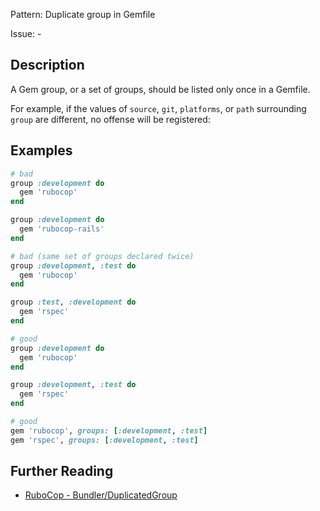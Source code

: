 Pattern: Duplicate group in Gemfile

Issue: -

## Description

A Gem group, or a set of groups, should be listed only once in a Gemfile.

For example, if the values of `source`, `git`, `platforms`, or `path` surrounding `group` are different, no offense will be registered:

## Examples

```ruby
# bad
group :development do
  gem 'rubocop'
end

group :development do
  gem 'rubocop-rails'
end

# bad (same set of groups declared twice)
group :development, :test do
  gem 'rubocop'
end

group :test, :development do
  gem 'rspec'
end

# good
group :development do
  gem 'rubocop'
end

group :development, :test do
  gem 'rspec'
end

# good
gem 'rubocop', groups: [:development, :test]
gem 'rspec', groups: [:development, :test]
```

## Further Reading

* [RuboCop - Bundler/DuplicatedGroup](https://docs.rubocop.org/rubocop/cops_bundler.html#bundlerduplicatedgroup)
